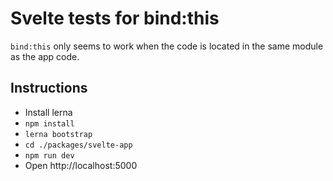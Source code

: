 # Svelte tests for bind:this

<code>bind:this</code> only seems to work when the code is located in the same module as the app code.

## Instructions

* Install lerna
* `npm install`
* `lerna bootstrap`
* `cd ./packages/svelte-app`
* `npm run dev`
* Open http://localhost:5000
